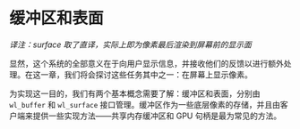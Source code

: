 # 缓冲区和表面

*译注：surface 取了直译，实际上即为像素最后渲染到屏幕前的显示面*

显然，这个系统的全部意义在于向用户显示信息，并接收他们的反馈以进行额外处理。在这一章，我们将会探讨这些任务其中之一：在屏幕上显示像素。

为实现这一目的，我们有两个基本概念需要了解：缓冲区和表面，分别由 `wl_buffer` 和 `wl_surface` 接口管理。缓冲区作为一些底层像素的存储，并且由客户端来提供一些实现方法——共享内存缓冲区和 GPU 句柄是最为常见的方法。